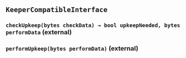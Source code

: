 ## `KeeperCompatibleInterface`






### `checkUpkeep(bytes checkData) → bool upkeepNeeded, bytes performData` (external)





### `performUpkeep(bytes performData)` (external)







